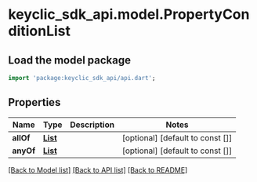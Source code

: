 # keyclic_sdk_api.model.PropertyConditionList

## Load the model package
```dart
import 'package:keyclic_sdk_api/api.dart';
```

## Properties
Name | Type | Description | Notes
------------ | ------------- | ------------- | -------------
**allOf** | [**List<ConditionListCondition>**](ConditionListCondition.md) |  | [optional] [default to const []]
**anyOf** | [**List<ConditionListCondition>**](ConditionListCondition.md) |  | [optional] [default to const []]

[[Back to Model list]](../README.md#documentation-for-models) [[Back to API list]](../README.md#documentation-for-api-endpoints) [[Back to README]](../README.md)


